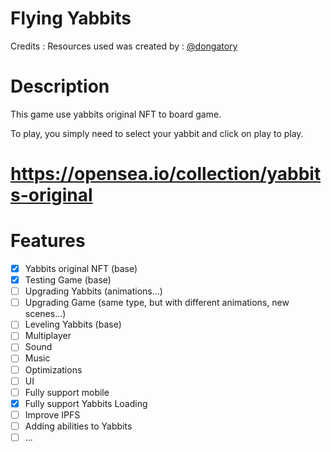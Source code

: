 # Flying Yabbits
Credits : Resources used was created by : [@dongatory](https://twitter.com/dongatory)

# Description

This game use yabbits original NFT to board game.

To play, you simply need to select your yabbit and click on play to play.

# https://opensea.io/collection/yabbits-original

# Features

 - [x] Yabbits original NFT (base)
 - [x] Testing Game (base)
 - [ ] Upgrading Yabbits (animations...)
 - [ ] Upgrading Game (same type, but with different animations, new scenes...)
 - [ ] Leveling Yabbits (base)
 - [ ] Multiplayer
 - [ ] Sound
 - [ ] Music
 - [ ] Optimizations
 - [ ] UI
 - [ ] Fully support mobile
 - [X] Fully support Yabbits Loading
 - [ ] Improve IPFS
 - [ ] Adding abilities to Yabbits
 - [ ] ...
